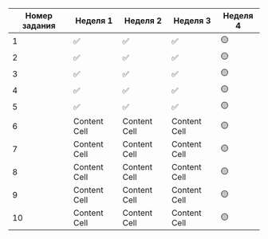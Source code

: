 | Номер задания | Неделя 1 |Неделя 2 |Неделя 3| Неделя 4 |
| ------------- | ------------- |------------- |------------- |------------- |
| 1  | ✅  |✅ |✅ |🟡 |
| 2  | ✅  |✅ |✅ |🟡 |
| 3  | ✅  |✅ |✅ |🟡 |
| 4  | ✅  |✅ |✅ |🟡 |
| 5  | ✅  |✅ |✅ |🟡 |
| 6  | Content Cell  |Content Cell |Content Cell |🟡 |
| 7  | Content Cell  |Content Cell |Content Cell |🟡 |
| 8  | Content Cell  |Content Cell |Content Cell |🟡 |
| 9  | Content Cell  |Content Cell |Content Cell |🟡 |
| 10  | Content Cell  |Content Cell |Content Cell |🟡 |
